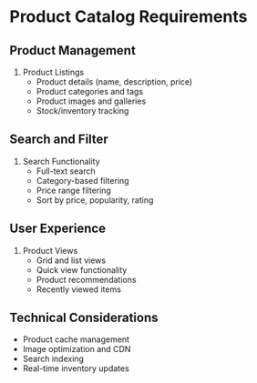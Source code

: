 # Product Catalog Requirements

## Product Management
1. Product Listings
   - Product details (name, description, price)
   - Product categories and tags
   - Product images and galleries
   - Stock/inventory tracking

## Search and Filter
1. Search Functionality
   - Full-text search
   - Category-based filtering
   - Price range filtering
   - Sort by price, popularity, rating

## User Experience
1. Product Views
   - Grid and list views
   - Quick view functionality
   - Product recommendations
   - Recently viewed items

## Technical Considerations
- Product cache management
- Image optimization and CDN
- Search indexing
- Real-time inventory updates